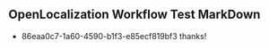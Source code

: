 ## OpenLocalization Workflow Test MarkDown
* 86eaa0c7-1a60-4590-b1f3-e85ecf819bf3 thanks!

<!--HONumber=Aug16_HO4-->


